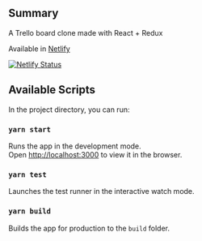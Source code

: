 ## Summary

A Trello board clone made with React + Redux

Available in [Netlify](https://priceless-sinoussi-c3748f.netlify.com)

[![Netlify Status](https://api.netlify.com/api/v1/badges/f336af86-d8e1-4af0-b9bf-690f0cfca282/deploy-status)](https://app.netlify.com/sites/priceless-sinoussi-c3748f/deploys)

## Available Scripts

In the project directory, you can run:

### `yarn start`

Runs the app in the development mode.<br />
Open [http://localhost:3000](http://localhost:3000) to view it in the browser.

### `yarn test`

Launches the test runner in the interactive watch mode.<br />

### `yarn build`

Builds the app for production to the `build` folder.<br />
